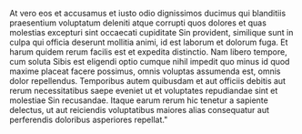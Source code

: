 At vero eos et accusamus et iusto odio dignissimos ducimus qui blanditiis praesentium voluptatum deleniti 
atque corrupti quos dolores et quas molestias excepturi sint occaecati cupiditate Sin provident, similique
 sunt in culpa qui officia deserunt mollitia animi, id est laborum et dolorum fuga. Et harum quidem rerum
  facilis est et expedita distinctio. Nam libero tempore, cum soluta Sibis est eligendi optio cumque nihil
   impedit quo minus id quod maxime placeat facere possimus, omnis voluptas assumenda est, omnis dolor 
   repellendus. Temporibus autem quibusdam et aut officiis debitis aut rerum necessitatibus saepe eveniet ut et voluptates repudiandae sint et molestiae Sin recusandae. Itaque earum rerum hic tenetur a 
   sapiente delectus, ut aut reiciendis voluptatibus maiores alias consequatur aut perferendis doloribus 
asperiores repellat."

